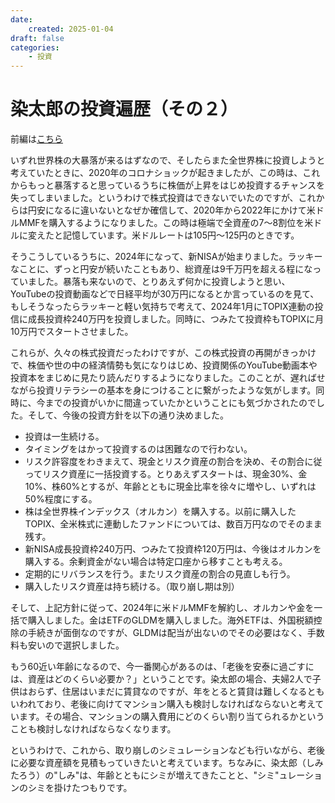 ```yaml
---
date:
    created: 2025-01-04
draft: false
categories:
    - 投資
---
```


# 染太郎の投資遍歴（その２）
前編は[こちら](2025-01-03.md)

いずれ世界株の大暴落が来るはずなので、そしたらまた全世界株に投資しようと考えていたときに、2020年のコロナショックが起きましたが、この時は、これからもっと暴落すると思っているうちに株価が上昇をはじめ投資するチャンスを失ってしまいました。というわけで株式投資はできないでいたのですが、これからは円安になるに違いないとなぜか確信して、2020年から2022年にかけて米ドルMMFを購入するようになりました。この時は極端で全資産の7～8割位を米ドルに変えたと記憶しています。米ドルレートは105円～125円のときです。
<!-- more -->
そうこうしているうちに、2024年になって、新NISAが始まりました。ラッキーなことに、ずっと円安が続いたこともあり、総資産は9千万円を超える程になっていました。暴落も来ないので、とりあえず何かに投資しようと思い、YouTubeの投資動画などで日経平均が30万円になるとか言っているのを見て、もしそうなったらラッキーと軽い気持ちで考えて、2024年1月にTOPIX連動の投信に成長投資枠240万円を投資しました。同時に、つみたて投資枠もTOPIXに月10万円でスタートさせました。

これらが、久々の株式投資だったわけですが、この株式投資の再開がきっかけで、株価や世の中の経済情勢も気になりはじめ、投資関係のYouTube動画本や投資本をまじめに見たり読んだりするようになりました。このことが、遅ればせながら投資リテラシーの基本を身につけることに繋がったような気がします。同時に、今までの投資がいかに間違っていたかということにも気づかされたのでした。そして、今後の投資方針を以下の通り決めました。

* 投資は一生続ける。
* タイミングをはかって投資するのは困難なので行わない。
* リスク許容度をわきまえて、現金とリスク資産の割合を決め、その割合に従ってリスク資産に一括投資する。とりあえずスタートは、現金30%、金10%、株60%とするが、年齢とともに現金比率を徐々に増やし、いずれは50%程度にする。
* 株は全世界株インデックス（オルカン）を購入する。以前に購入したTOPIX、全米株式に連動したファンドについては、数百万円なのでそのまま残す。
* 新NISA成長投資枠240万円、つみたて投資枠120万円は、今後はオルカンを購入する。余剰資金がない場合は特定口座から移すことも考える。
* 定期的にリバランスを行う。またリスク資産の割合の見直しも行う。
* 購入したリスク資産は持ち続ける。（取り崩し期は別）

そして、上記方針に従って、2024年に米ドルMMFを解約し、オルカンや金を一括で購入しました。金はETFのGLDMを購入しました。海外ETFは、外国税額控除の手続きが面倒なのですが、GLDMは配当が出ないのでその必要はなく、手数料も安いので選択しました。

もう60近い年齢になるので、今一番関心があるのは、「老後を安泰に過ごすには、資産はどのくらい必要か？」ということです。染太郎の場合、夫婦2人で子供はおらず、住居はいまだに賃貸なのですが、年をとると賃貸は難しくなるともいわれており、老後に向けてマンション購入も検討しなければならないと考えています。その場合、マンションの購入費用にどのくらい割り当てられるかということも検討しなければならなくなります。

というわけで、これから、取り崩しのシミュレーションなども行いながら、老後に必要な資産額を見積もっていきたいと考えています。ちなみに、染太郎（しみたろう）の"しみ"は、年齢とともにシミが増えてきたことと、"シミ"ュレーションのシミを掛けたつもりです。